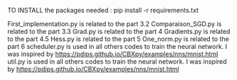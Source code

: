 TO INSTALL the packages needed : pip install -r requirements.txt


First_implementation.py is related to the part 3.2
Comparaison_SGD.py is related to the part 3.3
Grad.py is related to the part 4
Gradients.py is related to the part 4.5
Hess.py is related to the part 5
One_norm.py is related to the part 6
scheduler.py is used in all others codes to train the neural network. I was inspired by https://pdips.github.io/CBXpy/examples/nns/mnist.html
util.py is used in all others codes to train the neural network. I was inspired by https://pdips.github.io/CBXpy/examples/nns/mnist.html
